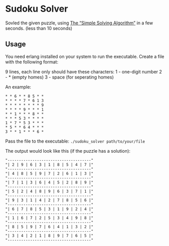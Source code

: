 # Sudoku Solver
Sovled the given puzzle, using [The “Simple Solving Algorithm”](http://pi.math.cornell.edu/~mec/Summer2009/meerkamp/Site/Solving_any_Sudoku_I.html) in a few seconds. (less than 10 seconds)
## Usage
You need erlang installed on your system to run the executable.
Create a file with the following format:

9 lines, each line only should have these characters:
  1 - one-digit number
  2 - * (empty homes)
  3 - space (for seperating homes)

An example: 

```
* * 6 * * 8 5 * *
* * * * 7 * 6 1 3
* * * * * * * * 9
* * * * 9 * * * 1
* * 1 * * * 8 * *
* * * 5 3 * * * *
1 * 7 * 5 3 * * *
* 5 * * 6 4 * * *
3 * * 1 * * * 6 *
```

Pass the file to the executable:
`./sudoku_solver path/to/your/file`

The output would look like this (if the puzzle has a solution):

```
"-------------------------------------"
"| 2 | 9 | 6 | 3 | 1 | 8 | 5 | 4 | 7 |"
"-------------------------------------"
"| 4 | 8 | 5 | 9 | 7 | 2 | 6 | 1 | 3 |"
"-------------------------------------"
"| 7 | 1 | 3 | 6 | 4 | 5 | 2 | 8 | 9 |"
"-------------------------------------"
"| 5 | 2 | 4 | 8 | 9 | 6 | 3 | 7 | 1 |"
"-------------------------------------"
"| 9 | 3 | 1 | 4 | 2 | 7 | 8 | 5 | 6 |"
"-------------------------------------"
"| 6 | 7 | 8 | 5 | 3 | 1 | 9 | 2 | 4 |"
"-------------------------------------"
"| 1 | 6 | 7 | 2 | 5 | 3 | 4 | 9 | 8 |"
"-------------------------------------"
"| 8 | 5 | 9 | 7 | 6 | 4 | 1 | 3 | 2 |"
"-------------------------------------"
"| 3 | 4 | 2 | 1 | 8 | 9 | 7 | 6 | 5 |"
"-------------------------------------"
```
